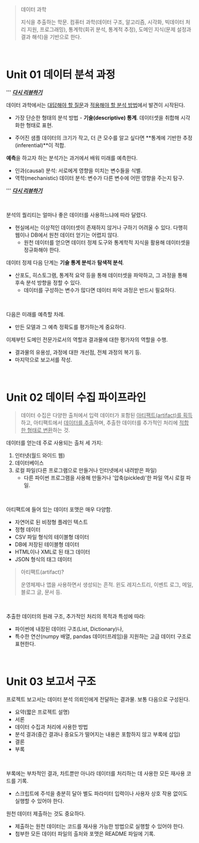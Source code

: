 >  데이터 과학
>
> 지식을 추출하는 학문. 컴퓨터 과학(데이터 구조, 알고리즘, 시각화, 빅데이터 처리 지원, 프로그래밍), 통계학(회귀 분석, 통계적 추정), 도메인 지식(문제 설정과 결과 해석)을 기반으로 한다.

<br>

# Unit 01 데이터 분석 과정

''' **<u>*다시 리뷰하기*</u>**

데이터 과학에서는 <u>대답해야 할 질문</u>과 <u>적용해야 할 분석 방법</u>에서 발견이 시작된다.

- 가장 단순한 형태의 분석 방법 - **기술(descriptive) 통계**. 데이터셋을 취합해 시각화한 형태로 표현.

- 주어진 샘플 데이터의 크기가 작고, 더 큰 모수를 알고 싶다면 **통계에 기반한 추정(inferential)**이 적합. 

**예측**을 하고자 하는 분석가는 과거에서 배워 미래를 예측한다.

- 인과(causal) 분석: 서로에게 영향을 미치는 변수들을 식별.
- 역학(mechanistic) 데이터 분석: 변수가 다른 변수에 어떤 영향을 주는지 탐구.

''' ***<u>다시 리뷰하기</u>***

<br>

분석의 퀄리티는 얼마나 좋은 데이터를 사용하느냐에 따라 달렸다.

- 현실에서는 이상적인 데이터셋이 존재하지 않거나 구하기 어려울 수 있다. 다행히 웹이나 DB에서 원천 데이터 얻기는 어렵지 않다.
  - 원천 데이터를 얻으면 데이터 정제 도구와 통계학적 지식을 활용해 데이터셋을 정규화해야 한다.

데이터 정제 다음 단계는 **기술 통계 분석**과 **탐색적 분석**.

- 산포도, 히스토그램, 통계적 요약 등을 통해 데이터셋을 파악하고, 그 과정을 통해 후속 분석 방향을 정할 수 있다.
  - 데이터를 구성하는 변수가 많다면 데이터 파악 과정은 반드시 필요하다.

<br>

다음은 미래를 예측할 차례.

- 만든 모델과 그 예측 정확도를 평가하는게 중요하다.

이제부턴 도메인 전문가로서의 역할과 결과물에 대한 평가자의 역할을 수행.

- 결과물의 유용성, 과정에 대한 개선점, 전체 과정의 복기 등.
- 마지막으로 보고서를 작성.

<br>

# Unit 02 데이터 수집 파이프라인

> 데이터 수집은 다양한 출처에서 입력 데이터가 포함된 <u>아티팩트(artifact)를 획득</u>하고, 아티팩트에서 <u>데이터를 추출</u>하며, 추출한 데이터를 추가적인 처리에 <u>적합한 형태로 변환</u>하는 것.

데이터를 얻는데 주로 사용되는 출처 세 가지:

1. 인터넷(월드 와이드 웹)
2. 데이터베이스
3. 로컬 파일(다른 프로그램으로 만들거나 인터넷에서 내려받은 파일)
   - 다른 파이썬 프로그램을 사용해 만들거나 '압축(pickled)'한 파일 역시 로컬 파일.

<br>

아티팩트에 들어 있는 데이터 포맷은 매우 다양함.

- 자연어로 된 비정형 플레인 텍스트
- 정형 데이터
- CSV 파일 형식의 테이블형 데이터
- DB에 저장된 테이블형 데이터
- HTML이나 XML로 된 태그 데이터
- JSON 형식의 태그 데이터

> 아티팩트(artifact)?
>
> 운영체제나 앱을 사용하면서 생성되는 흔적. 윈도 레지스트리, 이벤트 로그, 메일, 블로그 글, 문서 등.

<br>

추출한 데이터의 원래 구조, 추가적인 처리의 목적과 특성에 따라:

- 파이썬에 내장된 데이터 구조(List, Dictionary)나, 
- 특수한 연산(numpy 배열, pandas 데이터프레임)을 지원하는 고급 데이터 구조로 표현한다.

<br>

# Unit 03 보고서 구조

프로젝트 보고서는 데이터 분석 의뢰인에게 전달하는 결과물. 보통 다음으로 구성된다.

- 요약(짧은 프로젝트 설명)
- 서론
- 데이터 수집과 처리에 사용한 방법
- 분석 결과(중간  결과나 중요도가 떨어지는 내용은 포함하지 않고 부록에 삽입)
- 결론
- 부록

<br>

부록에는 부차적인 결과, 차트뿐만 아니라 데이터를 처리하는 데 사용한 모든 재사용 코드를 기록.

- 스크립트에 주석을 충분히 달아 별도 파라미터 입력이나 사용자 상호 작용 없이도 실행할 수 있어야 한다.

원천 데이터 제출하는 것도 중요하다.

- 제출하는 원천 데이터는 코드를 재사용 가능한 방법으로 실행할 수 있어야 한다.
- 첨부한 모든 데이터 파일의 출처와 포맷은 README 파일에 기록.